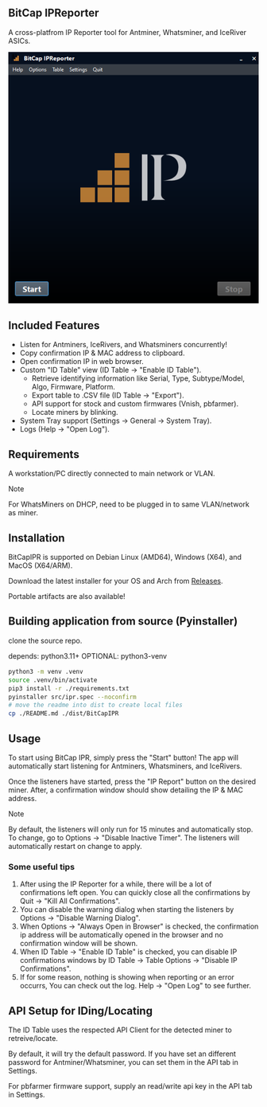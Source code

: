 ## BitCap IPReporter
A cross-platfrom IP Reporter tool for Antminer, Whatsminer, and IceRiver ASICs.

![BitCapIPR main window](/.github/imgs/ipr.png)


## Included Features
 - Listen for Antminers, IceRivers, and Whatsminers concurrently!
 - Copy confirmation IP & MAC address to clipboard.
 - Open confirmation IP in web browser.
 - Custom "ID Table" view (ID Table -> "Enable ID Table").
    - Retrieve identifying information like Serial, Type, Subtype/Model, Algo, Firmware, Platform.
    - Export table to .CSV file (ID Table -> "Export").
    - API support for stock and custom firmwares (Vnish, pbfarmer).
    - Locate miners by blinking.
 - System Tray support (Settings -> General -> System Tray).
 - Logs (Help -> "Open Log").

## Requirements
A workstation/PC directly connected to main network or VLAN.

> [!NOTE]
> For WhatsMiners on DHCP, need to be plugged in to same VLAN/network as miner.

## Installation
BitCapIPR is supported on Debian Linux (AMD64), Windows (X64), and MacOS (X64/ARM).

Download the latest installer for your OS and Arch from [Releases](https://github.com/bitcap-co/bitcap-ipr/releases).

Portable artifacts are also available!

## Building application from source (Pyinstaller)
clone the source repo.

depends: python3.11+
OPTIONAL: python3-venv
```bash
python3 -m venv .venv
source .venv/bin/activate
pip3 install -r ./requirements.txt
pyinstaller src/ipr.spec --noconfirm
# move the readme into dist to create local files
cp ./README.md ./dist/BitCapIPR
```

## Usage
To start using BitCap IPR, simply press the "Start" button!
The app will automatically start listening for Antminers, Whatsminers, and IceRivers.

Once the listeners have started, press the "IP Report" button on the desired miner.
After, a confirmation window should show detailing the IP & MAC address.

> [!NOTE]
> By default, the listeners will only run for 15 minutes and automatically stop. To change, go to Options -> "Disable Inactive Timer".
> The listeners will automatically restart on change to apply.

### Some useful tips
1. After using the IP Reporter for a while, there will be a lot of confirmations left open. You can quickly close all the confirmations by Quit -> "Kill All Confirmations".
2. You can disable the warning dialog when starting the listeners by Options -> "Disable Warning Dialog".
3. When Options -> "Always Open in Browser" is checked, the confirmation ip address will be automatically opened in the browser and no confirmation window will be shown.
4. When ID Table -> "Enable ID Table" is checked, you can disable IP confirmations windows by ID Table -> Table Options -> "Disable IP Confirmations".
5. If for some reason, nothing is showing when reporting or an error occurrs, You can check out the log. Help -> "Open Log" to see further.


## API Setup for IDing/Locating
The ID Table uses the respected API Client for the detected miner to retreive/locate.

By default, it will try the default password.
If you have set an different password for Antminer/Whatsminer, you can set them in the API tab in Settings.

For pbfarmer firmware support, supply an read/write api key in the API tab in Settings.
